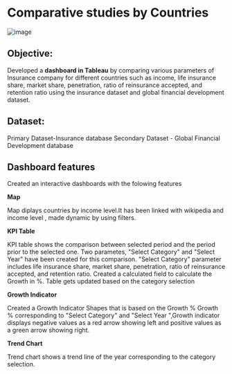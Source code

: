 # Comparative studies by Countries
![image](https://user-images.githubusercontent.com/107675917/195888915-7f26601b-8c08-4e5c-a3ce-036b875eb7d7.png)
## Objective:
Developed a **dashboard in Tableau** by comparing various parameters of Insurance company for different countries such as income, life insurance share, market share, penetration, ratio of reinsurance accepted, and retention ratio using the insurance dataset and global financial development dataset.

## Dataset:
Primary Dataset-Insurance database
Secondary Dataset -  Global Financial Development database

## Dashboard features
Created an interactive dashboards with the folowing features

**Map**

Map diplays countries by income level.It has been linked  with wikipedia and income level , made dynamic by using filters.

**KPI Table**

KPI table shows the comparison between selected period and the period prior to the selected one. Two parametes, "Select Category" and "Select Year" have been created for this comparison. "Select Category" parameter includes life insurance share, market share, penetration, ratio of reinsurance accepted, and retention ratio.
Created a calculated field to calculate the Growth in %. Table gets  updated based on the category selection

**Growth Indicator**

Created a Growth Indicator Shapes  that is based on the Growth %
Growth % corresponding to "Select Category" and "Select Year ",Growth indicator displays negative values as a red arrow showing left and positive values as a green  arrow showing right.


**Trend Chart**

Trend chart shows a trend line of the year corresponding to the  category selection.


